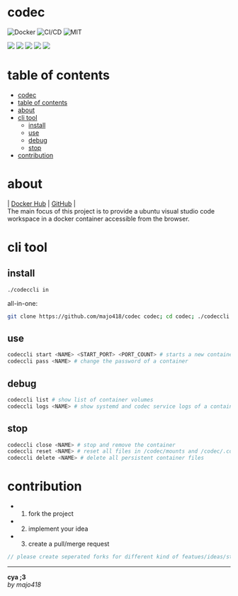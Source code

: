 
# codec
![Docker](https://img.shields.io/docker/image-size/majo418/codec)
![CI/CD](https://github.com/majo418/codec/workflows/Image/badge.svg)
![MIT](https://img.shields.io/badge/license-MIT-blue.svg)

![](https://img.shields.io/badge/dynamic/json?color=green&label=watchers&query=watchers&suffix=x&url=https%3A%2F%2Fapi.github.com%2Frepos%2Fmajo418%2Fcodec)
![](https://img.shields.io/badge/dynamic/json?color=yellow&label=stars&query=stargazers_count&suffix=x&url=https%3A%2F%2Fapi.github.com%2Frepos%2Fmajo418%2Fcodec)
![](https://img.shields.io/badge/dynamic/json?color=orange&label=subscribers&query=subscribers_count&suffix=x&url=https%3A%2F%2Fapi.github.com%2Frepos%2Fmajo418%2Fcodec)
![](https://img.shields.io/badge/dynamic/json?color=navy&label=forks&query=forks&suffix=x&url=https%3A%2F%2Fapi.github.com%2Frepos%2Fmajo418%2Fcodec)
![](https://img.shields.io/badge/dynamic/json?color=darkred&label=open%20issues&query=open_issues&suffix=x&url=https%3A%2F%2Fapi.github.com%2Frepos%2Fmajo418%2Fcodec)

# table of contents
- [codec](#codec)
- [table of contents](#table-of-contents)
- [about](#about)
- [cli tool](#cli-tool)
  - [install](#install)
  - [use](#use)
  - [debug](#debug)
  - [stop](#stop)
- [contribution](#contribution)

# about
|
[Docker Hub](https://hub.docker.com/r/majo418/codec)
|
[GitHub](https://github.com/majo418/codec)
|  
The main focus of this project is to provide a ubuntu visual studio code workspace in a docker container accessible from the browser.

# cli tool
## install
```sh
./codeccli in
```
all-in-one:
```sh
git clone https://github.com/majo418/codec codec; cd codec; ./codeccli in
```
## use
```sh
codeccli start <NAME> <START_PORT> <PORT_COUNT> # starts a new container
codeccli pass <NAME> # change the password of a container
```
## debug
```sh
codeccli list # show list of container volumes
codeccli logs <NAME> # show systemd and codec service logs of a container
```
## stop
```sh
codeccli close <NAME> # stop and remove the container
codeccli reset <NAME> # reset all files in /codec/mounts and /codec/.codec
codeccli delete <NAME> # delete all persistent container files
```

# contribution
 - 1. fork the project
 - 2. implement your idea
 - 3. create a pull/merge request
```ts
// please create seperated forks for different kind of featues/ideas/structure changes/implementations
```

---
**cya ;3**  
*by majo418*


